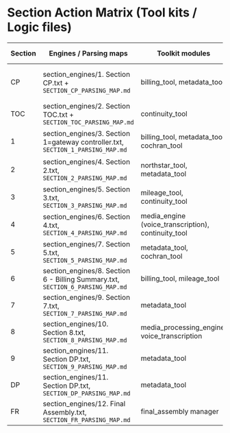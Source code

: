﻿# Section Action Matrix (Tool kits / Logic files)

| Section | Engines / Parsing maps | Toolkit modules | Primary APIs | Outputs |
|---------|-------------------------|-----------------|--------------|---------|
| CP | section_engines/1. Section CP.txt + `SECTION_CP_PARSING_MAP.md` | billing_tool, metadata_tool | ChatGPT, Gemini, Maps | Cover header, client metadata |
| TOC | section_engines/2. Section TOC.txt + `SECTION_TOC_PARSING_MAP.md` | continuity_tool | – | Table of contents |
| 1 | section_engines/3. Section 1=gateway controller.txt, `SECTION_1_PARSING_MAP.md` | billing_tool, metadata_tool, cochran_tool | ChatGPT, Gemini, Maps | Case goals, subject info |
| 2 | section_engines/4. Section 2.txt, `SECTION_2_PARSING_MAP.md` | northstar_tool, metadata_tool | ChatGPT, Gemini, Maps | Pre-surveillance plan |
| 3 | section_engines/5. Section 3.txt, `SECTION_3_PARSING_MAP.md` | mileage_tool, continuity_tool | ChatGPT | Daily logs |
| 4 | section_engines/6. Section 4.txt, `SECTION_4_PARSING_MAP.md` | media_engine (voice_transcription), continuity_tool | ChatGPT | Session reviews |
| 5 | section_engines/7. Section 5.txt, `SECTION_5_PARSING_MAP.md` | metadata_tool, cochran_tool | Gemini | Exhibits summary |
| 6 | section_engines/8. Section 6 - Billing Summary.txt, `SECTION_6_PARSING_MAP.md` | billing_tool, mileage_tool | ChatGPT | Billing reconciliation |
| 7 | section_engines/9. Section 7.txt, `SECTION_7_PARSING_MAP.md` | metadata_tool | ChatGPT | Conclusion narrative |
| 8 | section_engines/10. Section 8.txt, `SECTION_8_PARSING_MAP.md` | media_processing_engine, voice_transcription | ChatGPT, Gemini | Evidence review |
| 9 | section_engines/11. Section DP.txt, `SECTION_9_PARSING_MAP.md` | metadata_tool | ChatGPT | Compliance statements |
| DP | section_engines/11. Section DP.txt, `SECTION_DP_PARSING_MAP.md` | metadata_tool | ChatGPT | Disclosure page |
| FR | section_engines/12. Final Assembly.txt, `SECTION_FR_PARSING_MAP.md` | final_assembly manager | – | Signatures, export |
